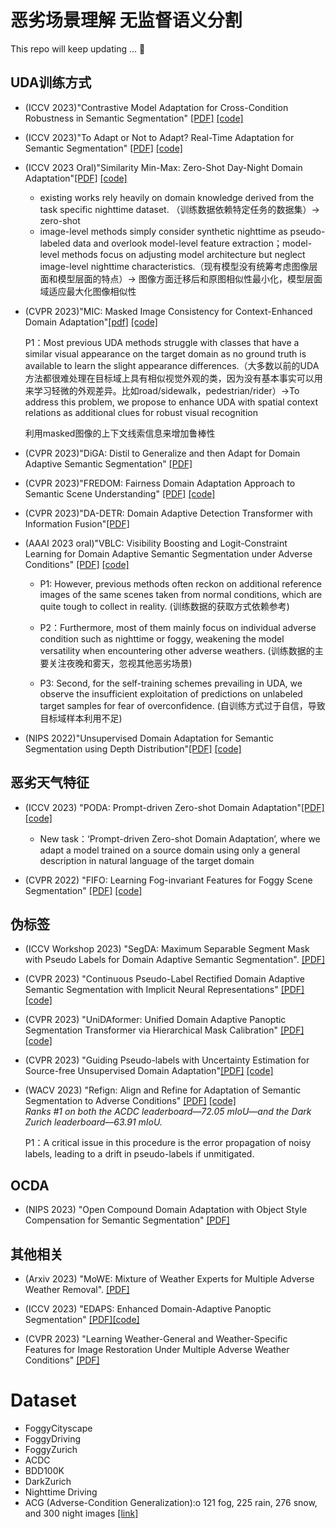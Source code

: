 # 恶劣场景理解 无监督语义分割

This repo will keep updating ... 🤗

## UDA训练方式

* (ICCV 2023)"Contrastive Model Adaptation for Cross-Condition Robustness in Semantic Segmentation" [[PDF]](https://arxiv.org/pdf/2303.05194.pdf) [[code]](https://github.com/brdav/cma)
  
* (ICCV 2023)"To Adapt or Not to Adapt? Real-Time Adaptation for Semantic Segmentation" [[PDF]](https://arxiv.org/pdf/2307.15063.pdf) [[code]]( https://github.com/MarcBotet/hamlet)

* (ICCV 2023 Oral)"Similarity Min-Max: Zero-Shot Day-Night Domain Adaptation"[[PDF]](https://red-fairy.github.io/ZeroShotDayNightDA-Webpage/paper.pdf) [[code]](https://github.com/Red-Fairy/ZeroShotDayNightDA)
  * existing works rely heavily on domain knowledge derived from the task specific nighttime dataset. （训练数据依赖特定任务的数据集）-> zero-shot
  * image-level methods simply consider synthetic nighttime as pseudo-labeled data and overlook model-level feature extraction；model-level methods focus on adjusting model architecture but neglect image-level nighttime characteristics.（现有模型没有统筹考虑图像层面和模型层面的特点）-> 图像方面迁移后和原图相似性最小化，模型层面域适应最大化图像相似性

* (CVPR 2023)"MIC: Masked Image Consistency for Context-Enhanced Domain Adaptation"[[pdf]](https://arxiv.org/pdf/2212.01322.pdf) [[code]](https://github.com/lhoyer/MIC)
    
    P1：Most previous UDA methods struggle with classes that have a similar visual appearance on the target domain as no ground truth is available to learn the slight appearance differences.（大多数以前的UDA方法都很难处理在目标域上具有相似视觉外观的类，因为没有基本事实可以用来学习轻微的外观差异。比如road/sidewalk，pedestrian/rider）->To address this problem, we propose to enhance UDA with spatial context relations as additional clues for robust visual recognition

    利用masked图像的上下文线索信息来增加鲁棒性

* (CVPR 2023)"DiGA: Distil to Generalize and then Adapt for Domain Adaptive
Semantic Segmentation" [[PDF]](https://openaccess.thecvf.com/content/CVPR2023/papers/Shen_DiGA_Distil_To_Generalize_and_Then_Adapt_for_Domain_Adaptive_CVPR_2023_paper.pdf)

* (CVPR 2023)"FREDOM: Fairness Domain Adaptation Approach to Semantic Scene Understanding" [[PDF]](https://openaccess.thecvf.com/content/CVPR2023/papers/Truong_FREDOM_Fairness_Domain_Adaptation_Approach_to_Semantic_Scene_Understanding_CVPR_2023_paper.pdf) [[code]]()

* (CVPR 2023)"DA-DETR: Domain Adaptive Detection Transformer with Information Fusion"[[PDF]](https://openaccess.thecvf.com/content/CVPR2023/papers/Zhang_DA-DETR_Domain_Adaptive_Detection_Transformer_With_Information_Fusion_CVPR_2023_paper.pdf)
  

* (AAAI 2023 oral)"VBLC: Visibility Boosting and Logit-Constraint Learning for Domain Adaptive Semantic Segmentation under Adverse Conditions" [[PDF]](https://arxiv.org/abs/2211.12256) [[code]](https://github.com/BIT-DA/VBLC)
     
    * P1: However, previous methods often reckon on additional reference images of the same scenes taken from normal conditions, which are quite tough to collect in reality. (训练数据的获取方式依赖参考)

    * P2：Furthermore, most of them mainly focus on individual adverse condition such as nighttime or foggy, weakening the model versatility when encountering other adverse weathers. (训练数据的主要关注夜晚和雾天，忽视其他恶劣场景)

    * P3: Second, for the self-training schemes prevailing in UDA, we observe the insufficient exploitation of predictions on unlabeled target samples for fear of overconfidence. (自训练方式过于自信，导致目标域样本利用不足)

* (NIPS 2022)"Unsupervised Domain Adaptation for Semantic Segmentation using Depth Distribution"[[PDF]](https://proceedings.neurips.cc/paper_files/paper/2022/file/5c882988ce5fac487974ee4f415b96a9-Paper-Conference.pdf) [[code]](https://github.com/depdis/Depth_Distribution)

## 恶劣天气特征
* (ICCV 2023) "PODA: Prompt-driven Zero-shot Domain Adaptation"[[PDF]]( https://arxiv.org/pdf/2212.03241.pdf) [[code]](https://github.com/astra-vision/PODA)
  * New task：‘Prompt-driven Zero-shot Domain Adaptation’, where we adapt a model trained on a source domain using only a general description in natural language of the target domain

* (CVPR 2022) "FIFO: Learning Fog-invariant Features for Foggy Scene Segmentation" [[PDF]](https://arxiv.org/pdf/2204.01587.pdf) [[code]](https://github.com/sohyun-l/fifo)

## 伪标签

* (ICCV Workshop 2023) "SegDA: Maximum Separable Segment Mask with Pseudo Labels for Domain Adaptive Semantic Segmentation".  [[PDF]](https://arxiv.org/pdf/2308.05851) 
  
* (CVPR 2023) "Continuous Pseudo-Label Rectified Domain Adaptive Semantic Segmentation
with Implicit Neural Representations" [[PDF]](https://openaccess.thecvf.com/content/CVPR2023/papers/Gong_Continuous_Pseudo-Label_Rectified_Domain_Adaptive_Semantic_Segmentation_With_Implicit_Neural_CVPR_2023_paper.pdf) [[code]](https://github.com/ETHRuiGong/IR2F)

* (CVPR 2023) "UniDAformer: Unified Domain Adaptive Panoptic Segmentation Transformer
via Hierarchical Mask Calibration" [[PDF]](https://openaccess.thecvf.com/content/CVPR2023/papers/Zhang_UniDAformer_Unified_Domain_Adaptive_Panoptic_Segmentation_Transformer_via_Hierarchical_Mask_CVPR_2023_paper.pdf) [[code]]()

* (CVPR 2023) "Guiding Pseudo-labels with Uncertainty Estimation for Source-free Unsupervised Domain Adaptation"[[PDF]](https://arxiv.org/abs/2303.03770) [[code]](https://github.com/MattiaLitrico/Guiding-Pseudo-labels-with-Uncertainty-Estimation-for-Source-free-Unsupervised-Domain-Adaptation)
  
* (WACV 2023) "Refign: Align and Refine for Adaptation of Semantic Segmentation to Adverse Conditions" [[PDF]](https://arxiv.org/pdf/2207.06825.pdf) [[code]](https://github.com/brdav/refign)  
    *Ranks #1 on both the ACDC leaderboard—72.05 mIoU—and the Dark Zurich leaderboard—63.91 mIoU.*

     P1：A critical issue in this procedure is the error propagation of noisy labels, leading to a drift in pseudo-labels if unmitigated. 

## OCDA

* (NIPS 2023) "Open Compound Domain Adaptation with Object Style Compensation for Semantic Segmentation" [[PDF]](https://arxiv.org/pdf/2309.16127.pdf)


## 其他相关
  
* (Arxiv 2023) "MoWE: Mixture of Weather Experts for Multiple Adverse Weather Removal".  [[PDF]](https://arxiv.org/pdf/2303.13739.pdf)

* (ICCV 2023) "EDAPS: Enhanced Domain-Adaptive Panoptic Segmentation" [[PDF]](https://arxiv.org/pdf/2304.14291.pdf)[[code]](https://github.com/susaha/edaps)
  
* (CVPR 2023) "Learning Weather-General and Weather-Specific Features for Image Restoration Under Multiple Adverse Weather Conditions" [[PDF]](https://openaccess.thecvf.com/content/CVPR2023/papers/Zhu_Learning_Weather-General_and_Weather-Specific_Features_for_Image_Restoration_Under_Multiple_CVPR_2023_paper.pdf)




# Dataset

* FoggyCityscape
* FoggyDriving
* FoggyZurich
* ACDC
* BDD100K
* DarkZurich
* Nighttime Driving
* ACG (Adverse-Condition Generalization):o 121 fog, 225 rain, 276 snow, and 300 night images [[link]](https://github.com/brdav/cma)



